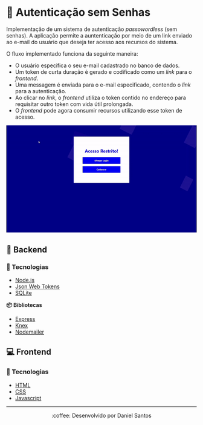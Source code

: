 # :closed_lock_with_key: Autenticação sem Senhas
Implementação de um sistema de autenticação *passowordless* (sem senhas). A aplicação permite a auntenticação por meio de um link enviado ao e-mail do usuário que deseja ter acesso aos recursos do sistema.

O fluxo implementado funciona da seguinte maneira:
- O usuário especifica o seu e-mail cadastrado no banco de dados.
- Um token de curta duração é gerado e codificado como um *link* para o *frontend*.
- Uma messagem é enviada para o e-mail especificado, contendo o *link* para a autenticação.
- Ao clicar no *link*, o *frontend* utiliza o token contido no endereço para requisitar outro token com vida útil prolongada.
- O *frontend* pode agora consumir recursos utilizando esse token de acesso.

<p align="center"><img src=".github/preview.gif"/></p>

## :repeat: Backend

### :rocket: Tecnologias
- [Node.js](https://nodejs.org/en/)
- [Json Web Tokens](https://jwt.io/)
- [SQLite](https://www.sqlite.org/index.html)

**:package: Bibliotecas**

- [Express](https://expressjs.com)
- [Knex](http://knexjs.org/)
- [Nodemailer](https://nodemailer.com/about/)

## :computer: Frontend

### :rocket: Tecnologias
- [HTML](https://developer.mozilla.org/pt-BR/docs/Web/HTML)
- [CSS](https://developer.mozilla.org/pt-BR/docs/Archive/CSS3)
- [Javascript](https://www.javascript.com/)

---

<p align="center">:coffee: Desenvolvido por Daniel Santos</p>

